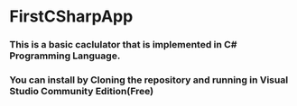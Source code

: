 # FirstCSharpApp

### This is a basic caclulator that is implemented in C# Programming Language. 

### You can install by Cloning the repository and running in Visual Studio Community Edition(Free)

